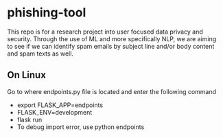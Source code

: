 # phishing-tool

This repo is for a research project into user focused data privacy and security. 
Through the use of ML and more specifically NLP, we are aiming to see if we can identify spam emails by subject line and/or body content and spam texts as well.

## On Linux
Go to where endpoints.py file is located and enter the following command
- export FLASK_APP=endpoints
- FLASK_ENV=development
- flask run
- To debug import error, use python endpoints